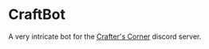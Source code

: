 # CraftBot

A very intricate bot for the [Crafter's Corner](http://discord.gg/RMrcPBV) discord server.
